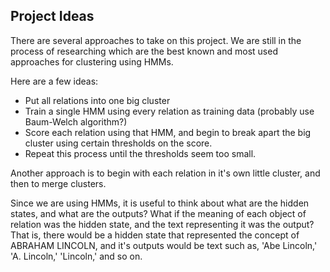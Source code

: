 ## Project Ideas

There are several approaches to take on this project. We are still in the process of 
researching which are the best known and most used approaches for clustering
using HMMs.

Here are a few ideas:
* Put all relations into one big cluster
* Train a single HMM using every relation as training data (probably 
use Baum-Welch algorithm?)
* Score each relation using that HMM, and begin to break apart the big cluster using
certain thresholds on the score.
* Repeat this process until the thresholds seem too small.

Another approach is to begin with each relation in it's own little cluster, and then to merge clusters. 

Since we are using HMMs, it is useful to think about what are the hidden states, and what are the outputs? What if
the meaning of each object of relation was the hidden state, and the text representing it was the output? That is,
there would be a hidden state that represented the concept of ABRAHAM LINCOLN, and it's outputs would be text such
as, 'Abe Lincoln,' 'A. Lincoln,' 'Lincoln,' and so on. 